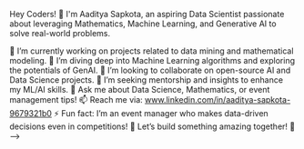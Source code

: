 Hey Coders! 👋
I'm Aaditya Sapkota, an aspiring Data Scientist passionate about leveraging Mathematics, Machine Learning, and Generative AI to solve real-world problems.

🔭 I’m currently working on projects related to data mining and mathematical modeling.
🌱 I’m diving deep into Machine Learning algorithms and exploring the potentials of GenAI.
👯 I’m looking to collaborate on open-source AI and Data Science projects.
🤔 I’m seeking mentorship and insights to enhance my ML/AI skills.
💬 Ask me about Data Science, Mathematics, or event management tips!
📫 Reach me via: www.linkedin.com/in/aaditya-sapkota-9679321b0
⚡ Fun fact: I’m an event manager who makes data-driven decisions even in competitions! 🎉
Let’s build something amazing together! 🚀
-->
